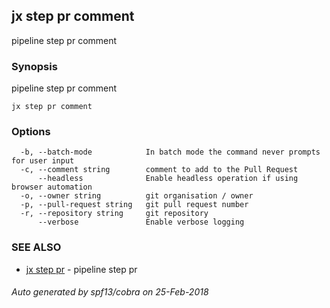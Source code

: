 ## jx step pr comment

pipeline step pr comment

### Synopsis


pipeline step pr comment

```
jx step pr comment
```

### Options

```
  -b, --batch-mode            In batch mode the command never prompts for user input
  -c, --comment string        comment to add to the Pull Request
      --headless              Enable headless operation if using browser automation
  -o, --owner string          git organisation / owner
  -p, --pull-request string   git pull request number
  -r, --repository string     git repository
      --verbose               Enable verbose logging
```

### SEE ALSO
* [jx step pr](jx_step_pr.md)	 - pipeline step pr

###### Auto generated by spf13/cobra on 25-Feb-2018
